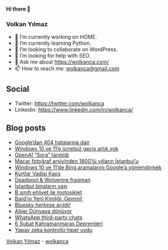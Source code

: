 #### Hi there 👋

### Volkan Yılmaz

- 🔭 I’m currently working on HOME.
- 🌱 I’m currently learning Python.
- 👯 I’m looking to collaborate on WordPress.
- 🤔 I’m looking for help with SEO.
- 💬 Ask me about https://wolkanca.com/
- 📫 How to reach me: wolkanca@gmail.com

## Social
- Twitter: https://twitter.com/wolkanca
- Linkedin: https://www.linkedin.com/in/wolkanca/



## Blog posts
<!-- BLOG-POST-LIST:START -->
- [Google’dan 404 hatalarına dair](https://wolkanca.com/googledan-404-hatalarina-dair/)
- [Windows 10 ve 11’e ücretsiz geçiş artık yok](https://wolkanca.com/windows-10-ve-11e-ucretsiz-gecis-artik-yok/)
- [OpenAI “Sora” tanıtıldı](https://wolkanca.com/openai-sora-tanitildi/)
- [Macar fotoğraf arşivinden 1800’lü yılların İstanbul’u](https://wolkanca.com/macar-fotograf-arsivinden-1800lu-yillarin-istanbulu/)
- [Windows 10 ve 11’de Bing aramalarını Google’a yönlendirmek](https://wolkanca.com/windows-10-ve-11de-bing-aramalarini-googlea-yonlendirmek/)
- [Kurtlar Vadisi Kaos](https://wolkanca.com/kurtlar-vadisi-kaos/)
- [Deadpool &amp; Wolverine fragman](https://wolkanca.com/deadpool-wolverine-fragman/)
- [İstanbul binaların yaşı](https://wolkanca.com/istanbul-binalarin-yasi/)
- [B sınıfı ehliyet ile motosiklet](https://wolkanca.com/b-sinifi-ehliyet-ile-motosiklet/)
- [Bard’ın Yeni Kimliği: Gemini!](https://wolkanca.com/bardin-yeni-kimligi-gemini/)
- [Bluesky herkese açıldı!](https://wolkanca.com/bluesky-herkese-acildi/)
- [Alper Dünyaya dönüyor](https://wolkanca.com/alper-dunyaya-donuyor/)
- [WhatsApp third-party chats](https://wolkanca.com/whatsapp-third-party-chats/)
- [6 Şubat Kahramanmaraş Depremleri](https://wolkanca.com/6-subat-kahramanmaras-depremleri/)
- [Yapay zeka kontrollü hiper uydu](https://wolkanca.com/yapay-zeka-kontrollu-hiper-uydu/)
<!-- BLOG-POST-LIST:END -->


[Volkan Yılmaz](https://volkanyilmaz.com.tr/) - [wolkanca](https://wolkanca.com/)
